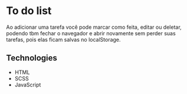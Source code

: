 # **To do list**

Ao adicionar uma tarefa você pode marcar como feita, editar ou deletar, podendo tbm fechar o navegador e abrir novamente sem perder suas tarefas, pois elas ficam salvas no localStorage.


## **Technologies**

- HTML
- SCSS
- JavaScript



